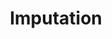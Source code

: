 ---
title: "Imputation"

categories: ['']

tags: ['Imputation']

arabic: ['التضمين']

publishers: ['معجم مصطلحات التعلم الآلي والتعلم العميق وعلم البيانات']

types: "word"

slug: ""
---